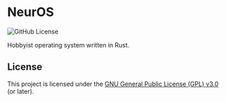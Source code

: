 # NeurOS

![GitHub License](https://img.shields.io/github/license/Theomund/NeurOS)

Hobbyist operating system written in Rust.

## License

This project is licensed under the [GNU General Public License (GPL) v3.0](COPYING) (or later).
